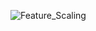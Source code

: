 ![Feature_Scaling](https://github.com/BaraSedih11/Feature-Scaling/assets/98843912/b4c173e1-b139-4032-a2ca-018ee9b06ba0)
